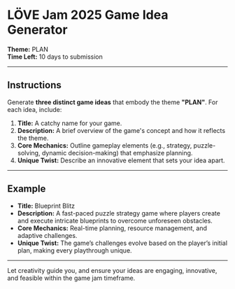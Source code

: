 # LÖVE Jam 2025 Game Idea Generator

**Theme:** PLAN  
**Time Left:** 10 days to submission

---

## Instructions

Generate **three distinct game ideas** that embody the theme **"PLAN"**. For each idea, include:

1. **Title:** A catchy name for your game.
2. **Description:** A brief overview of the game's concept and how it reflects the theme.
3. **Core Mechanics:** Outline gameplay elements (e.g., strategy, puzzle-solving, dynamic decision-making) that emphasize planning.
4. **Unique Twist:** Describe an innovative element that sets your idea apart.

---

## Example

- **Title:** Blueprint Blitz
- **Description:** A fast-paced puzzle strategy game where players create and execute intricate blueprints to overcome unforeseen obstacles.
- **Core Mechanics:** Real-time planning, resource management, and adaptive challenges.
- **Unique Twist:** The game’s challenges evolve based on the player’s initial plan, making every playthrough unique.

---

Let creativity guide you, and ensure your ideas are engaging, innovative, and feasible within the game jam timeframe.

